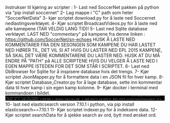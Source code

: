 Instrukser til kjøring av scripter : 
1- Last ned SoccerNet pakken på python via "pip install soccernet"
2- Lag mappe i "C" path som heter "SoccerNetData" 
3- kjør scriptet download.py for å laste ned Soccernet nedlastingsverktøyet.
4- Kjør scriptet BroadcastVideos.py for å laste ned alle kamepene (TAR VELDIG LANG TID)!
5- Last ned Sqlite database verktøyet.
LAST NED "commentary" på kampene fra denne linken : https://github.com/SoccerNet/sn-echoes HUSK Å LASTE NED KOMMENTARER FRA DEN SESONGEN SOM KAMPENE DU HAR LASTET NED HØRER TIL, DET VIL SI AT HVIS DU LASTER NED EPL 2015 KAMPENE, SÅ SKAL DET VÆRE KOMMENTARENE DU LASTER NED. HUSK AT DU MÅ ENDRE PÅ "PATH" på ALLE SCRIPTENE HVIS DU VELGER Å LASTE NED I EGEN MAPPE ISTEDEN FOR DET SOM STÅR I SCRIPTET.
6- Last ned DbBrowser for Sqlite for å inspisere database hvis det trengs.
7- Kjør scriptet JsonMapper.py for å formattere data i en JSON fil for hver kamp.
8- Kjør scriptet Database_Creator.py for å lage database, sette inn kommentar data til hver kamp i sin egen kamp kolonne.
9- Kjør docker i terminal med kommandoen i bildet. 
![alt text](image.png)
10- last ned elasticsearch version 7.10.1  i python, via pip install elasticsearch==7.10.1
11- Kjør scriptet indexer.py for å indeksere data. 
12- Kjør scriptet searchData for å sjekke search av ord, bytt med ønsket ord. 
